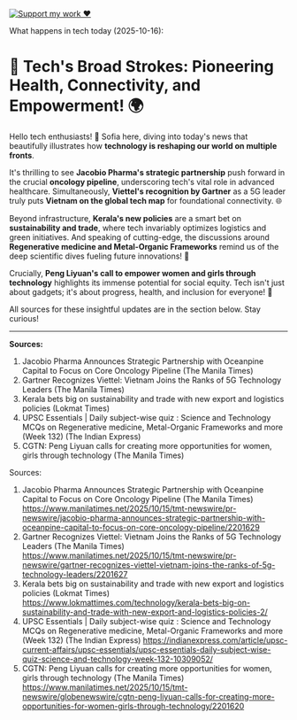 [![Support my work ❤️](https://img.shields.io/badge/Support%20my%20work%20❤️-orange?style=for-the-badge&logo=patreon&logoColor=white)](https://www.patreon.com/c/evertonics)

What happens in tech today (2025-10-16):

# 🚀 Tech's Broad Strokes: Pioneering Health, Connectivity, and Empowerment! 🌍

Hello tech enthusiasts! 👋 Sofia here, diving into today's news that beautifully illustrates how **technology is reshaping our world on multiple fronts**.

It's thrilling to see **Jacobio Pharma's strategic partnership** push forward in the crucial **oncology pipeline**, underscoring tech's vital role in advanced healthcare. Simultaneously, **Viettel's recognition by Gartner** as a 5G leader truly puts **Vietnam on the global tech map** for foundational connectivity. 🌐

Beyond infrastructure, **Kerala's new policies** are a smart bet on **sustainability and trade**, where tech invariably optimizes logistics and green initiatives. And speaking of cutting-edge, the discussions around **Regenerative medicine and Metal-Organic Frameworks** remind us of the deep scientific dives fueling future innovations! 🔬

Crucially, **Peng Liyuan's call to empower women and girls through technology** highlights its immense potential for social equity. Tech isn't just about gadgets; it's about progress, health, and inclusion for everyone! 💖

All sources for these insightful updates are in the section below. Stay curious!

---
**Sources:**
1.  Jacobio Pharma Announces Strategic Partnership with Oceanpine Capital to Focus on Core Oncology Pipeline (The Manila Times)
2.  Gartner Recognizes Viettel: Vietnam Joins the Ranks of 5G Technology Leaders (The Manila Times)
3.  Kerala bets big on sustainability and trade with new export and logistics policies (Lokmat Times)
4.  UPSC Essentials | Daily subject-wise quiz : Science and Technology MCQs on Regenerative medicine, Metal-Organic Frameworks and more (Week 132) (The Indian Express)
5.  CGTN: Peng Liyuan calls for creating more opportunities for women, girls through technology (The Manila Times)

Sources:
1. Jacobio Pharma Announces Strategic Partnership with Oceanpine Capital to Focus on Core Oncology Pipeline (The Manila Times)
   https://www.manilatimes.net/2025/10/15/tmt-newswire/pr-newswire/jacobio-pharma-announces-strategic-partnership-with-oceanpine-capital-to-focus-on-core-oncology-pipeline/2201629
2. Gartner Recognizes Viettel: Vietnam Joins the Ranks of 5G Technology Leaders (The Manila Times)
   https://www.manilatimes.net/2025/10/15/tmt-newswire/pr-newswire/gartner-recognizes-viettel-vietnam-joins-the-ranks-of-5g-technology-leaders/2201627
3. Kerala bets big on sustainability and trade with new export and logistics policies (Lokmat Times)
   https://www.lokmattimes.com/technology/kerala-bets-big-on-sustainability-and-trade-with-new-export-and-logistics-policies-2/
4. UPSC Essentials | Daily subject-wise quiz : Science and Technology MCQs on Regenerative medicine, Metal-Organic Frameworks and more (Week 132) (The Indian Express)
   https://indianexpress.com/article/upsc-current-affairs/upsc-essentials/upsc-essentials-daily-subject-wise-quiz-science-and-technology-week-132-10309052/
5. CGTN: Peng Liyuan calls for creating more opportunities for women, girls through technology (The Manila Times)
   https://www.manilatimes.net/2025/10/15/tmt-newswire/globenewswire/cgtn-peng-liyuan-calls-for-creating-more-opportunities-for-women-girls-through-technology/2201620